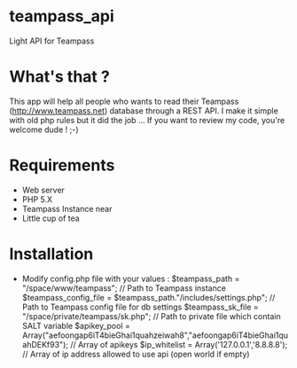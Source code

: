 teampass_api
============

Light API for Teampass

What's that ?
=============

This app will help all people who wants to read their Teampass (http://www.teampass.net) database through a REST API.
I make it simple with old php rules but it did the job ... If you want to review my code, you're welcome dude ! ;-)

Requirements
============

- Web server
- PHP 5.X
- Teampass Instance near
- Little cup of tea

Installation
============

- Modify config.php file with your values :
 $teampass_path = "/space/www/teampass"; // Path to Teampass instance
 $teampass_config_file = $teampass_path."/includes/settings.php"; // Path to Teampass config file for db settings
 $teampass_sk_file = "/space/private/teampass/sk.php"; // Path to private file which contain SALT variable
 $apikey_pool = Array("aefoongap6iT4bieGhai1quahzeiwah8","aefoongap6iT4bieGhai1quahDEKf93"); // Array of apikeys
 $ip_whitelist = Array('127.0.0.1','8.8.8.8'); // Array of ip address allowed to use api (open world if empty)
